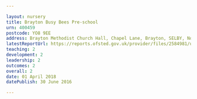 ```yaml
---

layout: nursery
title: Brayton Busy Bees Pre-school
urn: 400459
postcode: YO8 9EE
address: Brayton Methodist Church Hall, Chapel Lane, Brayton, SELBY, North Yorkshire, YO8 9EE
latestReportUrl: https://reports.ofsted.gov.uk/provider/files/2584981/urn/400459.pdf
teaching: 2
development: 2
leadership: 2
outcomes: 2
overall: 2
date: 01 April 2018 
datePublish: 30 June 2016

---
```

